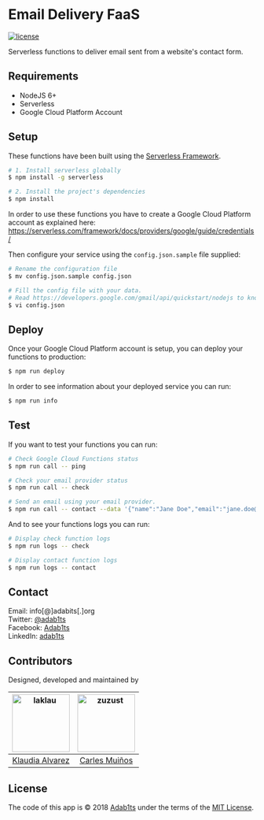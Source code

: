 # Email Delivery FaaS

[![license](https://img.shields.io/github/license/mashape/apistatus.svg?style=flat-square)](https://choosealicense.com/licenses/mit/)

Serverless functions to deliver email sent from a website's contact form.

## Requirements

 + NodeJS 6+
 + Serverless
 + Google Cloud Platform Account

## Setup

These functions have been built using the [Serverless Framework](https://serverless.com/framework/).

```bash
# 1. Install serverless globally
$ npm install -g serverless

# 2. Install the project's dependencies
$ npm install
```

In order to use these functions you have to create a Google Cloud Platform account
as explained here: https://serverless.com/framework/docs/providers/google/guide/credentials/

Then configure your service using the `config.json.sample` file supplied:

```bash
# Rename the configuration file
$ mv config.json.sample config.json

# Fill the config file with your data.
# Read https://developers.google.com/gmail/api/quickstart/nodejs to know how to get the required data.
$ vi config.json
```

## Deploy

Once your Google Cloud Platform account is setup, you can deploy your functions to production:

```bash
$ npm run deploy
```

In order to see information about your deployed service you can run:

```bash
$ npm run info
```

## Test

If you want to test your functions you can run:

```bash
# Check Google Cloud Functions status
$ npm run call -- ping

# Check your email provider status
$ npm run call -- check

# Send an email using your email provider.
$ npm run call -- contact --data '{"name":"Jane Doe","email":"jane.doe@email.com","message":"Hello World!"}'
```

And to see your functions logs you can run:

```bash
# Display check function logs
$ npm run logs -- check

# Display contact function logs
$ npm run logs -- contact
```


## Contact

Email:    info[@]adabits[.]org  
Twitter:  [@adab1ts](https://twitter.com/adab1ts)  
Facebook: [Adab1ts](https://www.facebook.com/Adab1ts)  
LinkedIn: [adab1ts](https://www.linkedin.com/company/adab1ts)


## Contributors

Designed, developed and maintained by

<!-- ALL-CONTRIBUTORS-LIST:START - Do not remove or modify this section -->
[<img alt="laklau" src="https://avatars.githubusercontent.com/u/6210292?v=3&s=117" width="117">]((https://github.com/adab1ts/www.pareudepararme.org/commits?author=laklau)) |[<img alt="zuzust" src="https://avatars.githubusercontent.com/u/351530?v=3&s=117" width="117">](https://github.com/adab1ts/www.pareudepararme.org/commits?author=zuzust) |
:---: |:---: |
[Klaudia Alvarez](https://github.com/laklau) |[Carles Muiños](https://github.com/zuzust)
<!-- ALL-CONTRIBUTORS-LIST:END -->


## License

The code of this app is &copy; 2018 [Adab1ts](http://www.adabits.org) under the terms of the [MIT License](https://choosealicense.com/licenses/mit/).  
